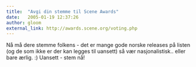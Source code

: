 ```yaml
---
title:  "Avgi din stemme til Scene Awards"
date:   2005-01-19 12:37:26
author: gloom
external_link: http://awards.scene.org/voting.php
---
```

Nå må dere stemme folkens - det er mange gode norske releases på listen
(og de som ikke er der kan legges til uansett) så vær nasjonalistisk..
eller bare ærlig. :) Uansett - stem nå!

